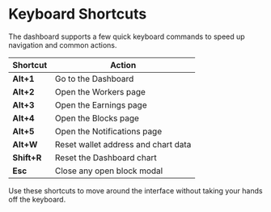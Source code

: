 # Keyboard Shortcuts

The dashboard supports a few quick keyboard commands to speed up navigation and common actions.

| Shortcut | Action |
|---------|--------|
| **Alt+1** | Go to the Dashboard |
| **Alt+2** | Open the Workers page |
| **Alt+3** | Open the Earnings page |
| **Alt+4** | Open the Blocks page |
| **Alt+5** | Open the Notifications page |
| **Alt+W** | Reset wallet address and chart data |
| **Shift+R** | Reset the Dashboard chart |
| **Esc** | Close any open block modal |

Use these shortcuts to move around the interface without taking your hands off the keyboard.
